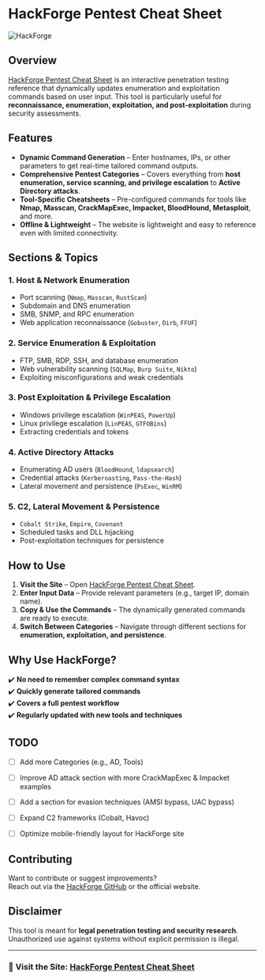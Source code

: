 # HackForge Pentest Cheat Sheet

![HackForge](https://hackforge.me/favicon.ico)

## Overview

[HackForge Pentest Cheat Sheet](https://hackforge.me/) is an interactive penetration testing reference that dynamically updates enumeration and exploitation commands based on user input. This tool is particularly useful for **reconnaissance, enumeration, exploitation, and post-exploitation** during security assessments.

## Features

- **Dynamic Command Generation** – Enter hostnames, IPs, or other parameters to get real-time tailored command outputs.
- **Comprehensive Pentest Categories** – Covers everything from **host enumeration, service scanning, and privilege escalation** to **Active Directory attacks**.
- **Tool-Specific Cheatsheets** – Pre-configured commands for tools like **Nmap, Masscan, CrackMapExec, Impacket, BloodHound, Metasploit**, and more.
- **Offline & Lightweight** – The website is lightweight and easy to reference even with limited connectivity.

## Sections & Topics

### 1. **Host & Network Enumeration**
   - Port scanning (`Nmap`, `Masscan`, `RustScan`)
   - Subdomain and DNS enumeration
   - SMB, SNMP, and RPC enumeration
   - Web application reconnaissance (`Gobuster`, `Dirb`, `FFUF`)

### 2. **Service Enumeration & Exploitation**
   - FTP, SMB, RDP, SSH, and database enumeration
   - Web vulnerability scanning (`SQLMap`, `Burp Suite`, `Nikto`)
   - Exploiting misconfigurations and weak credentials

### 3. **Post Exploitation & Privilege Escalation**
   - Windows privilege escalation (`WinPEAS`, `PowerUp`)
   - Linux privilege escalation (`LinPEAS`, `GTFOBins`)
   - Extracting credentials and tokens

### 4. **Active Directory Attacks**
   - Enumerating AD users (`BloodHound`, `ldapsearch`)
   - Credential attacks (`Kerberoasting`, `Pass-the-Hash`)
   - Lateral movement and persistence (`PsExec`, `WinRM`)

### 5. **C2, Lateral Movement & Persistence**
   - `Cobalt Strike`, `Empire`, `Covenant`
   - Scheduled tasks and DLL hijacking
   - Post-exploitation techniques for persistence

## How to Use

1. **Visit the Site** – Open [HackForge Pentest Cheat Sheet](https://hackforge.me/).
2. **Enter Input Data** – Provide relevant parameters (e.g., target IP, domain name).
3. **Copy & Use the Commands** – The dynamically generated commands are ready to execute.
4. **Switch Between Categories** – Navigate through different sections for **enumeration, exploitation, and persistence**.

## Why Use HackForge?

✔️ **No need to remember complex command syntax**  
✔️ **Quickly generate tailored commands**  
✔️ **Covers a full pentest workflow**  
✔️ **Regularly updated with new tools and techniques**  

## TODO

- [ ] Add more Categories  (e.g., AD, Tools)
- [ ] Improve AD attack section with more CrackMapExec & Impacket examples
- [ ] Add a section for evasion techniques (AMSI bypass, UAC bypass)
- [ ] Expand C2 frameworks (Cobalt, Havoc)
- [ ] Optimize mobile-friendly layout for HackForge site


## Contributing

Want to contribute or suggest improvements?  
Reach out via the [HackForge GitHub](https://github.com/hackforge-me) or the official website.

## Disclaimer

This tool is meant for **legal penetration testing and security research**. Unauthorized use against systems without explicit permission is illegal.

---

### 🔗 **Visit the Site**: [HackForge Pentest Cheat Sheet](https://hackforge.me/)
